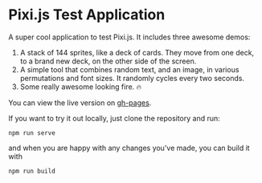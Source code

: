# Pixi.js Test Application

A super cool application to test Pixi.js. It includes three awesome demos:

1. A stack of 144 sprites, like a deck of cards. They move from one deck, to a brand new deck, on the other side of the screen.
2. A simple tool that combines random text, and an image, in various permutations and font sizes. It randomly cycles every two seconds.
3. Some really awesome looking fire. :fire:

You can view the live version on [gh-pages](https://laurheth.github.io/pixijs-test-2023/).

If you want to try it out locally, just clone the repository and run:

```
npm run serve
```
and when you are happy with any changes you've made, you can build it with

```
npm run build
```
